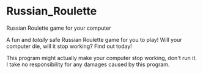 # Russian_Roulette
Russian Roulette game for your computer

A fun and *totally* safe Russian Roulette game for you to play!
Will your computer die, will it stop working? Find out today!



This program might actually make your computer stop working, don't run it.
I take no responsibility for any damages caused by this program.
